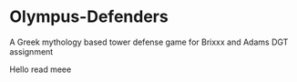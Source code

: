 # Olympus-Defenders
A Greek mythology based tower defense game for Brixxx and Adams DGT assignment

Hello read meee
